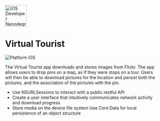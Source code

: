 <img src="https://s3-us-west-1.amazonaws.com/udacity-content/degrees/catalog-images/nd003.png" alt="iOS Developer Nanodegree logo" height="70" >

# Virtual Tourist

![Platform iOS](https://img.shields.io/badge/nanodegree-iOS-blue.svg)

The Virtual Tourist app downloads and stores images from Flickr. The app allows users to drop pins on a map, as if they were stops on a tour. Users will then be able to download pictures for the location and persist both the pictures, and the association of the pictures with the pin.



+ Use NSURLSessions to interact with a public restful API
+ Create a user interface that intuitively communicates network activity and download progress
+ Store media on the device file system Use Core Data for local persistence of an object structure


